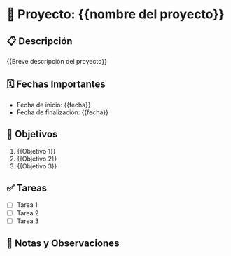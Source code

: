 # 🚀 Proyecto: {{nombre del proyecto}}

## 📋 Descripción
{{Breve descripción del proyecto}}

## 🗓️ Fechas Importantes
- Fecha de inicio: {{fecha}}
- Fecha de finalización: {{fecha}}

## 🎯 Objetivos
1. {{Objetivo 1}}
2. {{Objetivo 2}}
3. {{Objetivo 3}}

## ✅ Tareas
- [ ] Tarea 1
- [ ] Tarea 2
- [ ] Tarea 3

## 📌 Notas y Observaciones
